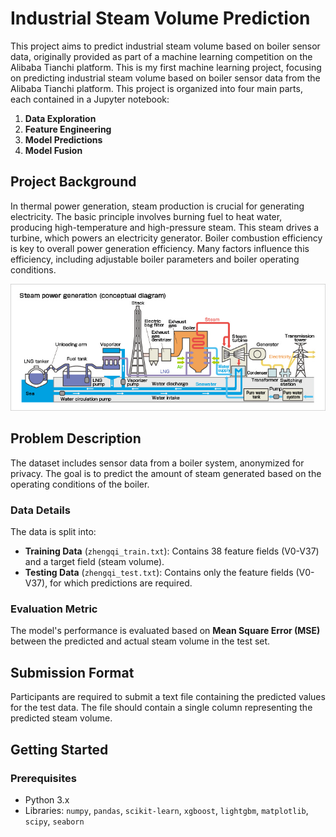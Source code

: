 # Industrial Steam Volume Prediction

This project aims to predict industrial steam volume based on boiler sensor data, originally provided as part of a machine learning competition on the Alibaba Tianchi platform.
This is my first machine learning project, focusing on predicting industrial steam volume based on boiler sensor data from the Alibaba Tianchi platform. This project is organized into four main parts, each contained in a Jupyter notebook:

1. **Data Exploration**
2. **Feature Engineering**
3. **Model Predictions**
4. **Model Fusion**


## Project Background

In thermal power generation, steam production is crucial for generating electricity. The basic principle involves burning fuel to heat water, producing high-temperature and high-pressure steam. This steam drives a turbine, which powers an electricity generator. Boiler combustion efficiency is key to overall power generation efficiency. Many factors influence this efficiency, including adjustable boiler parameters and boiler operating conditions.

<div style="text-align: center;">
  <img src="./pic/Steam_Power_Generation.jpg" alt="description">
</div>



## Problem Description

The dataset includes sensor data from a boiler system, anonymized for privacy. The goal is to predict the amount of steam generated based on the operating conditions of the boiler.

### Data Details

The data is split into:
- **Training Data** (`zhengqi_train.txt`): Contains 38 feature fields (V0-V37) and a target field (steam volume).
- **Testing Data** (`zhengqi_test.txt`): Contains only the feature fields (V0-V37), for which predictions are required.

### Evaluation Metric

The model's performance is evaluated based on **Mean Square Error (MSE)** between the predicted and actual steam volume in the test set.

## Submission Format

Participants are required to submit a text file containing the predicted values for the test data. The file should contain a single column representing the predicted steam volume.

## Getting Started

### Prerequisites

- Python 3.x
- Libraries: `numpy`, `pandas`, `scikit-learn`, `xgboost`, `lightgbm`, `matplotlib`, `scipy`, `seaborn`








